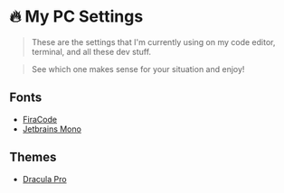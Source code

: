 # 🔥 My PC Settings

>These are the settings that I'm currently using on my code editor, terminal, and all these dev stuff.

>See which one makes sense for your situation and enjoy!

## Fonts

- [FiraCode](https://github.com/tonsky/FiraCode)
- [Jetbrains Mono](https://www.jetbrains.com/lp/mono/)

## Themes

- [Dracula Pro](https://draculatheme.com/pro)

